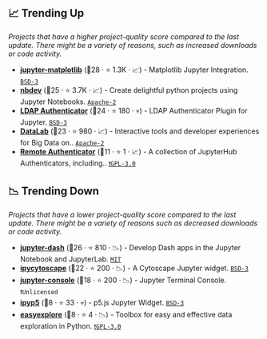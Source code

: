 ## 📈 Trending Up

_Projects that have a higher project-quality score compared to the last update. There might be a variety of reasons, such as increased downloads or code activity._

- <b><a href="https://github.com/matplotlib/ipympl">jupyter-matplotlib</a></b> (🥇28 ·  ⭐ 1.3K · 📈) - Matplotlib Jupyter Integration. <code><a href="http://bit.ly/3aKzpTv">BSD-3</a></code>
- <b><a href="https://github.com/fastai/nbdev">nbdev</a></b> (🥇25 ·  ⭐ 3.7K · 📈) - Create delightful python projects using Jupyter Notebooks. <code><a href="http://bit.ly/3nYMfla">Apache-2</a></code>
- <b><a href="https://github.com/jupyterhub/ldapauthenticator">LDAP Authenticator</a></b> (🥇24 ·  ⭐ 180 · 💀) - LDAP Authenticator Plugin for Jupyter. <code><a href="http://bit.ly/3aKzpTv">BSD-3</a></code>
- <b><a href="https://github.com/googledatalab/datalab">DataLab</a></b> (🥈23 ·  ⭐ 980 · 📈) - Interactive tools and developer experiences for Big Data on.. <code><a href="http://bit.ly/3nYMfla">Apache-2</a></code>
- <b><a href="https://github.com/ucphhpc/jhub-authenticators">Remote Authenticator</a></b> (🥉11 ·  ⭐ 1 · 📈) - A collection of JupyterHub Authenticators, including.. <code><a href="http://bit.ly/2M0xdwT">❗️GPL-3.0</a></code>

## 📉 Trending Down

_Projects that have a lower project-quality score compared to the last update. There might be a variety of reasons such as decreased downloads or code activity._

- <b><a href="https://github.com/plotly/jupyter-dash">jupyter-dash</a></b> (🥈26 ·  ⭐ 810 · 📉) - Develop Dash apps in the Jupyter Notebook and JupyterLab. <code><a href="http://bit.ly/34MBwT8">MIT</a></code>
- <b><a href="https://github.com/cytoscape/ipycytoscape">ipycytoscape</a></b> (🥈22 ·  ⭐ 200 · 📉) - A Cytoscape Jupyter widget. <code><a href="http://bit.ly/3aKzpTv">BSD-3</a></code>
- <b><a href="https://github.com/jupyter/jupyter_console">jupyter-console</a></b> (🥉18 ·  ⭐ 200 · 📉) - Jupyter Terminal Console. <code>❗Unlicensed</code>
- <b><a href="https://github.com/jtpio/ipyp5">ipyp5</a></b> (🥉8 ·  ⭐ 33 · 💀) - p5.js Jupyter Widget. <code><a href="http://bit.ly/3aKzpTv">BSD-3</a></code>
- <b><a href="https://github.com/GianniBalistreri/easyexplore">easyexplore</a></b> (🥉8 ·  ⭐ 4 · 📉) - Toolbox for easy and effective data exploration in Python. <code><a href="http://bit.ly/2M0xdwT">❗️GPL-3.0</a></code>

